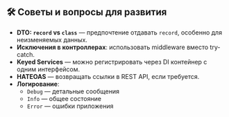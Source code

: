 ## 🛠 Советы и вопросы для развития

- **DTO: `record` vs `class`** — предпочтение отдавать `record`, особенно для неизменяемых данных.
- **Исключения в контроллерах**: использовать middleware вместо try-catch.
- **Keyed Services** — можно регистрировать через DI контейнер с одним интерфейсом.
- **HATEOAS** — возвращать ссылки в REST API, если требуется.
- **Логирование**:
  - `Debug` — детальные сообщения
  - `Info` — общее состояние
  - `Error` — ошибки приложения
